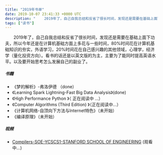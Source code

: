 ```yaml
---
title: "2019年书单"
date: 2019-10-07 23:41:33 +0000 UTC
description: "    2019年了，自己自我总结和反省了很长时间，发现还是需要在基础上面下功夫，所以今年还是在计算机基础方面上多花与一些时间，80%时间花在计算机基础知识的夯实，外语学习，20%时间花在自己感兴趣的其他领域，心理学，经济学（量化投资方向）。看书的话还是以英文版的为主，主要为了能同时提高英语水平。以及要开始思考怎么发展自己的副业了。书籍《梦的解析》-弗洛伊德 （done）《Learning..."
tags: ["读书"]
---
```

&ensp;&ensp;&ensp;&ensp;2019年了，自己自我总结和反省了很长时间，发现还是需要在基础上面下功夫，所以今年还是在计算机基础方面上多花与一些时间，80%时间花在计算机基础知识的夯实，外语学习，20%时间花在自己感兴趣的其他领域，心理学，经济学（量化投资方向）。看书的话还是以英文版的为主，主要为了能同时提高英语水平。以及要开始思考怎么发展自己的副业了。
##### 书籍
+ 《梦的解析》-弗洛伊德 （done）
+  《Learning Spark Lightning-Fast Big Data Analysis》(done)
+  《High Performance Python 》（ 正在阅读中 ...）
+  《Computer Algorithms (Third Edition) 》（正在阅读中...）
+   《计算机网络-自顶向下方法与Internet特色》（未开始）
+    《编译原理》（未开始）
##### 视频
+ [Compilers-SOE-YCSCS1-STANFORD SCHOOL OF ENGINEERING](https://online.stanford.edu/courses/soe-ycscs1-compilers) (观看中...)


